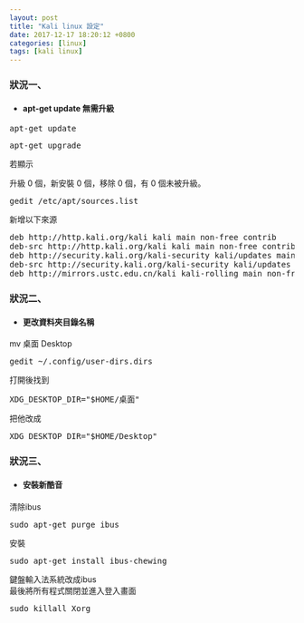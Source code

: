 ```yaml
---
layout: post                          
title: "Kali linux 設定"                   
date: 2017-12-17 18:20:12 +0800       
categories: [linux]         
tags: [kali linux]
---
```



### 狀況一、

- #### **apt-get update 無需升級**  

<pre>apt-get update</pre>  
<pre>apt-get upgrade</pre>  
若顯示  

升級 0 個，新安裝 0 個，移除 0 個，有 0 個未被升級。  

<pre>gedit /etc/apt/sources.list</pre>
新增以下來源  

<pre>
deb http://http.kali.org/kali kali main non-free contrib
deb-src http://http.kali.org/kali kali main non-free contrib
deb http://security.kali.org/kali-security kali/updates main contrib non-free
deb-src http://security.kali.org/kali-security kali/updates main contrib non-free
deb http://mirrors.ustc.edu.cn/kali kali-rolling main non-free contrib
</pre>



### 狀況二、

- #### **更改資料夾目錄名稱**  

mv 桌面 Desktop  
<pre>gedit ~/.config/user-dirs.dirs</pre>  
打開後找到  
<pre>XDG_DESKTOP_DIR="$HOME/桌面"</pre>  
把他改成  
<pre>XDG_DESKTOP_DIR="$HOME/Desktop"</pre>  




### 狀況三、


- #### **安裝新酷音**  

清除ibus  
<pre>sudo apt-get purge ibus</pre>  
安裝  
<pre>sudo apt-get install ibus-chewing</pre>  
鍵盤輸入法系統改成ibus  
最後將所有程式關閉並進入登入畫面  
<pre>sudo killall Xorg</pre>